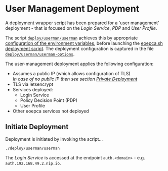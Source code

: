 # User Management Deployment

A deployment wrapper script has been prepared for a 'user management' deployment - that is focused on the _Login Service_, _PDP_ and _User Profile_.

The script [`deploy/userman/userman`](https://github.com/EOEPCA/deployment-guide/blob/main/deploy/userman/userman) achieves this by appropriate [configuration of the environment variables](scripted-deployment.md#environment-variables), before launching the [eoepca.sh deployment script](scripted-deployment.md#command-line-arguments). The deployment configuration is captured in the file [`deploy/userman/userman-options`](https://github.com/EOEPCA/deployment-guide/blob/main/deploy/userman/userman-options).

The user-management deployment applies the following configuration:

* Assumes a public IP (which allows configuration of TLS)<br>
  _In case of no public IP then see section [Private Deployment](scripted-deployment.md#private-deployment)_
* TLS via letsencrypt
* Services deployed:
    * Login Service
    * Policy Decision Point (PDP)
    * User Profile
* Other eoepca services not deployed

## Initiate Deployment

Deployment is initiated by invoking the script...

```
./deploy/userman/userman
```

The _Login Service_ is accessed at the endpoint `auth.<domain>` - e.g. `auth.192.168.49.2.nip.io`.
